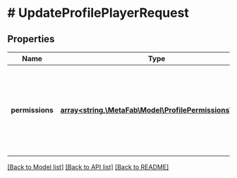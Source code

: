 # # UpdateProfilePlayerRequest

## Properties

Name | Type | Description | Notes
------------ | ------------- | ------------- | -------------
**permissions** | [**array<string,\MetaFab\Model\ProfilePermissionsValue>**](ProfilePermissionsValue.md) | A properly formatted permissions object that validates against the MetaFab profile permissions schema. | [optional]

[[Back to Model list]](../../README.md#models) [[Back to API list]](../../README.md#endpoints) [[Back to README]](../../README.md)
